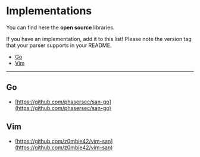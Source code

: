# Implementations

You can find here the **open source** libraries.

If you have an implementation, add it to this list! Please note the version tag that your parser
supports in your README.


* [Go](#go)
* [Vim](#vim)

---------------------------------


## Go

* [https://github.com/phasersec/san-go](https://github.com/phasersec/san-go)



## Vim

* [https://github.com/z0mbie42/vim-san](https://github.com/z0mbie42/vim-san)
